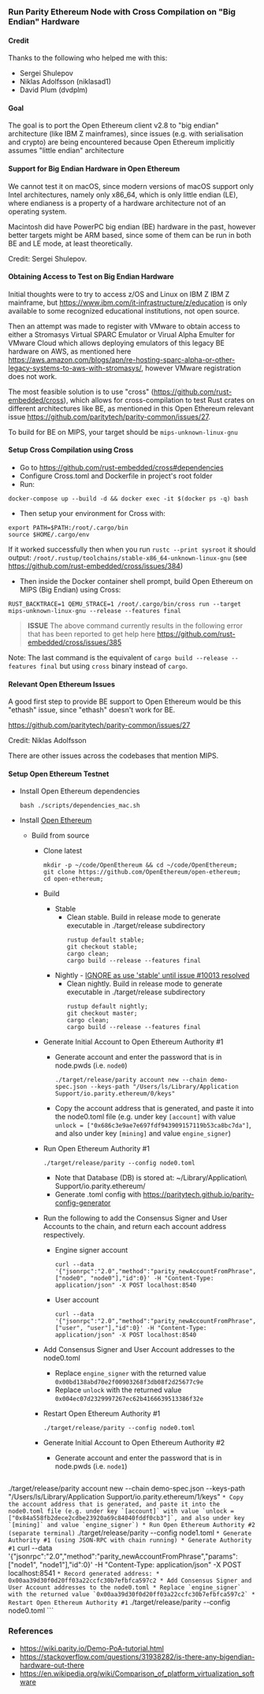 ### Run Parity Ethereum Node with Cross Compilation on "Big Endian" Hardware

#### Credit

Thanks to the following who helped me with this:
* Sergei Shulepov
* Niklas Adolfsson (niklasad1)
* David Plum (dvdplm)

#### Goal

The goal is to port the Open Ethereum client v2.8 to "big endian" architecture (like IBM Z mainframes), since issues (e.g. with serialisation and crypto) are being encountered because Open Ethereum implicitly assumes "little endian" architecture 

#### Support for Big Endian Hardware in Open Ethereum

We cannot test it on macOS, since modern versions of macOS support only Intel architectures, namely only x86_64, which is only little endian (LE), where endianess is a property of a hardware architecture not of an operating system. 

Macintosh did have PowerPC big endian (BE) hardware in the past, however better targets might be ARM based, since some of them can be run in both BE and LE mode, at least theoretically.

Credit: Sergei Shulepov.

#### Obtaining Access to Test on Big Endian Hardware

Initial thoughts were to try to access z/OS and Linux on IBM Z IBM Z mainframe, but https://www.ibm.com/it-infrastructure/z/education is only available to some recognized educational institutions, not open source.

Then an attempt was made to register with VMware to obtain access to either a Stromasys Virtual SPARC Emulator or Virual Alpha Emulter for VMware Cloud which allows deploying emulators of this legacy BE hardware on AWS, as mentioned here https://aws.amazon.com/blogs/apn/re-hosting-sparc-alpha-or-other-legacy-systems-to-aws-with-stromasys/, however VMware registration does not work.

The most feasible solution is to use "cross" (https://github.com/rust-embedded/cross), which allows for cross-compilation to test Rust crates on different architectures like BE, as mentioned in this Open Ethereum relevant issue https://github.com/paritytech/parity-common/issues/27.

To build for BE on MIPS, your target should be `mips-unknown-linux-gnu`

#### Setup Cross Compilation using Cross

* Go to https://github.com/rust-embedded/cross#dependencies
* Configure Cross.toml and Dockerfile in project's root folder
* Run:

```
docker-compose up --build -d && docker exec -it $(docker ps -q) bash
```

* Then setup your environment for Cross with:

```
export PATH=$PATH:/root/.cargo/bin
source $HOME/.cargo/env
```

If it worked successfully then when you run `rustc --print sysroot` it should output: `/root/.rustup/toolchains/stable-x86_64-unknown-linux-gnu` (see https://github.com/rust-embedded/cross/issues/384)

* Then inside the Docker container shell prompt, build Open Ethereum on MIPS (Big Endian) using Cross:

```
RUST_BACKTRACE=1 QEMU_STRACE=1 /root/.cargo/bin/cross run --target mips-unknown-linux-gnu --release --features final
```

> **ISSUE** The above command currently results in the following error that has been reported to get help here https://github.com/rust-embedded/cross/issues/385

Note: The last command is the equivalent of `cargo build --release --features final` but using `cross` binary instead of `cargo`.

#### Relevant Open Ethereum Issues

A good first step to provide BE support to Open Ethereum would be this "ethash" issue, since "ethash" doesn't work for BE.

https://github.com/paritytech/parity-common/issues/27

Credit: Niklas Adolfsson

There are other issues across the codebases that mention MIPS.

#### Setup Open Ethereum Testnet

* Install Open Ethereum dependencies
  ```
  bash ./scripts/dependencies_mac.sh
  ```

* Install [Open Ethereum](https://github.com/OpenEthereum/parity-ethereum)
  * Build from source
    * Clone latest
      ```
      mkdir -p ~/code/OpenEthereum && cd ~/code/OpenEthereum;
      git clone https://github.com/OpenEthereum/open-ethereum;
      cd open-ethereum;
      ```
    * Build
      * Stable
        * Clean stable. Build in release mode to generate executable in ./target/release subdirectory
          ```
          rustup default stable;
          git checkout stable;
          cargo clean;
          cargo build --release --features final
          ```
      * Nightly - [IGNORE as use 'stable' until issue #10013 resolved](https://github.com/OpenEthereum/open-ethereum/issues/10013#issuecomment-444505679)
        * Clean nightly. Build in release mode to generate executable in ./target/release subdirectory
          ```
          rustup default nightly;
          git checkout master;
          cargo clean;
          cargo build --release --features final
          ```
    * Generate Initial Account to Open Ethereum Authority #1
      * Generate account and enter the password that is in node.pwds (i.e. `node0`)
        ```
        ./target/release/parity account new --chain demo-spec.json --keys-path "/Users/ls/Library/Application Support/io.parity.ethereum/0/keys"
        ```
      * Copy the account address that is generated, and paste it into the node0.toml file (e.g. under key `[account]` with value `unlock = ["0x686c3e9ae7e697fdf943909157119b53ca8bc7da"]`, and also under key `[mining]` and value `engine_signer`)
    * Run Open Ethereum Authority #1
      ```
      ./target/release/parity --config node0.toml
      ```
      * Note that Database (DB) is stored at: ~/Library/Application\ Support/io.parity.ethereum/
      * Generate .toml config with https://paritytech.github.io/parity-config-generator
    * Run the following to add the Consensus Signer and User Accounts to the chain, and return each account address respectively.
      * Engine signer account
        ```
        curl --data '{"jsonrpc":"2.0","method":"parity_newAccountFromPhrase","params":["node0", "node0"],"id":0}' -H "Content-Type: application/json" -X POST localhost:8540
        ```
      * User account
        ```
        curl --data '{"jsonrpc":"2.0","method":"parity_newAccountFromPhrase","params":["user", "user"],"id":0}' -H "Content-Type: application/json" -X POST localhost:8540
        ```
    * Add Consensus Signer and User Account addresses to the node0.toml
      * Replace `engine_signer` with the returned value `0x00bd138abd70e2f00903268f3db08f2d25677c9e`
      * Replace `unlock` with the returned value `0x004ec07d2329997267ec62b4166639513386f32e`
    * Restart Open Ethereum Authority #1
      ```
      ./target/release/parity --config node0.toml
      ```

    * Generate Initial Account to Open Ethereum Authority #2
      * Generate account and enter the password that is in node.pwds (i.e. `node1`)
        ```
./target/release/parity account new --chain demo-spec.json --keys-path "/Users/ls/Library/Application Support/io.parity.ethereum/1/keys"
        ```
      * Copy the account address that is generated, and paste it into the node0.toml file (e.g. under key `[account]` with value `unlock = ["0x84a558fb2dece2cdbe23920a69c84040fddf0cb3"]`, and also under key `[mining]` and value `engine_signer`)
    * Run Open Ethereum Authority #2 (separate terminal)
      ```
      ./target/release/parity --config node1.toml
      ```
    * Generate Authority #1 (using JSON-RPC with chain running)
      * Generate Authority #1
        ```
        curl --data '{"jsonrpc":"2.0","method":"parity_newAccountFromPhrase","params":["node1", "node1"],"id":0}' -H "Content-Type: application/json" -X POST localhost:8541
        ```
       * Record generated address:
        * 0x00aa39d30f0d20ff03a22ccfc30b7efbfca597c2
    * Add Consensus Signer and User Account addresses to the node0.toml
      * Replace `engine_signer` with the returned value `0x00aa39d30f0d20ff03a22ccfc30b7efbfca597c2`
    * Restart Open Ethereum Authority #1
      ```
      ./target/release/parity --config node0.toml
      ```

### References

* https://wiki.parity.io/Demo-PoA-tutorial.html
* https://stackoverflow.com/questions/31938282/is-there-any-bigendian-hardware-out-there
* https://en.wikipedia.org/wiki/Comparison_of_platform_virtualization_software
